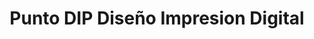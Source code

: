 ---
title: "Punto DIP Diseño Impresion Digital"
url: /jaen/punto-dip-diseno-impresion-digital/
shop: Leerstehend
---